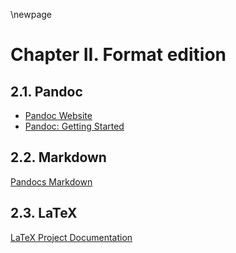 \newpage

# Chapter II. Format edition

## 2.1. Pandoc

* [Pandoc Website](https://pandoc.org)
* [Pandoc: Getting Started](https://pandoc.org/getting-started.html)

## 2.2. Markdown

[Pandocs Markdown](https://pandoc.org/MANUAL.html#pandocs-markdown)

## 2.3. LaTeX

[LaTeX Project Documentation](https://www.latex-project.org/help/documentation/)
